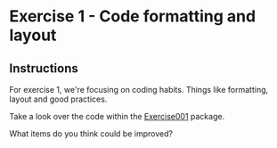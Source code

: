 # Exercise 1 - Code formatting and layout

## Instructions

For exercise 1, we're focusing on coding habits. Things like formatting, layout and good practices.

Take a look over the code within the [Exercise001](../src/main/java/com/techreturners/exercise001) package.

What items do you think could be improved?